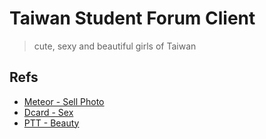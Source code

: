 # Taiwan Student Forum Client

> cute, sexy and beautiful girls of Taiwan

## Refs

- [Meteor - Sell Photo](https://meteor.today/b/sellphoto)
- [Dcard - Sex](https://www.dcard.tw/f/sex)
- [PTT - Beauty](https://www.ptt.cc/bbs/Beauty/index.html)
